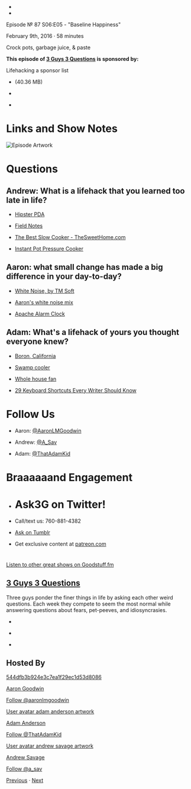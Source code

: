 -

-

Episode № 87 S06:E05 - "Baseline Happiness"

February 9th, 2016 · 58 minutes

Crock pots, garbage juice, & paste

**This episode of [3 Guys 3 Questions](/3g3q) is sponsored by:**

Lifehacking a sponsor list

- [](http://podcasts-1.feedpress.co/13789/3G3Q%20-%20S06E05.mp3)(40.36 MB)

- [](http://twitter.com/intent/tweet?text=3%20Guys%203%20Questions%20%E2%84%96%2087%20on%20@goodstuff_fm%20-%20http://goodstuff.fm/3g3q/87)

- [](http://www.facebook.com/sharer/sharer.php?u=http://goodstuff.fm/3g3q/87)

# Links and Show Notes

![Episode Artwork](http://l.gdwn.co/1emSR.jpg)

# Questions

## Andrew: What is a lifehack that you learned too late in life?

- [Hipster PDA](http://www.43folders.com/2004/09/03/introducing-the-hipster-pda)

- [Field Notes](http://fieldnotesbrand.com/)

- [The Best Slow Cooker - TheSweetHome.com](http://thesweethome.com/reviews/best-slow-cooker/)

- [Instant Pot Pressure Cooker](http://amzn.com/B00FLYWNYQ)

## Aaron: what small change has made a big difference in your day-to-day?

- [White Noise, by TM Soft](http://www.tmsoft.com/white-noise/)

- [Aaron's white noise mix](http://l.gdwn.co/17nlh)

- [Apache Alarm Clock](http://www.urbandictionary.com/define.php?term=Apache+alarm+clock)

## Adam: What's a lifehack of yours you thought everyone knew?

- [Boron, California](https://en.wikipedia.org/wiki/Boron,_California)

- [Swamp cooler](https://en.wikipedia.org/wiki/Evaporative_cooler)

- [Whole house fan](http://energy.gov/energysaver/cooling-whole-house-fan)

- [29 Keyboard Shortcuts Every Writer Should Know](https://www.renegadeword.com/how-to-write/29-keyboard-shortcuts-every-writer-should-know/)

# Follow Us

- Aaron: [@AaronLMGoodwin](http://twitter.com/aaronlmgoodwin)

- Andrew: [@A_Sav](http://twitter.com/a_sav)

- Adam: [@ThatAdamKid](http://twitter.com/thatadamkid)

# Braaaaaand Engagement

- # Ask3G on Twitter!

- Call/text us: 760-881-4382

- [Ask on Tumblr](http://3g3q.co/ask)

- Get exclusive content at [patreon.com](http://www.patreon.com/3g3q)

#

[Listen to other great shows on Goodstuff.fm](http://www.goodstuff.fm)

## [3 Guys 3 Questions](/3g3q)

Three guys ponder the finer things in life by asking each other weird questions. Each week they compete to seem the most normal while answering questions about fears, pet-peeves, and idiosyncrasies.

- [](https://itunes.apple.com/us/podcast/3-guys-3-questions/id914129482)

- [](http://feed.3g3q.co/)

- [](mailto:3guys3questions@gmail.com?cc=sponsorship%40goodstuff.fm&subject=%5BGoodStuff%20FM%5D%20Sponsorship%20Inquiry%20for%203%20Guys%203%20Questions)

## Hosted By

[544dfb3b924e3c7ea1f29ec1d53d8086](/people/aaron-goodwin)[](http://gravatar.com/avatar/544dfb3b924e3c7ea1f29ec1d53d8086.png?s=300&r=pg)

[Aaron Goodwin](/people/aaron-goodwin)

[Follow @aaronlmgoodwin](https://twitter.com/aaronlmgoodwin)

[User avatar adam anderson artwork](/people/adam-anderson)[](https://goodstuffs3.s3.amazonaws.com/uploads/user/avatar/89/user_avatar_adam-anderson_artwork.png)

[Adam Anderson](/people/adam-anderson)

[Follow @ThatAdamKid](https://twitter.com/ThatAdamKid)

[User avatar andrew savage artwork](/people/andrew-savage)[](https://goodstuffs3.s3.amazonaws.com/uploads/user/avatar/95/user_avatar_andrew-savage_artwork.png)

[Andrew Savage](/people/andrew-savage)

[Follow @a_sav](https://twitter.com/a_sav)

[Previous](/3g3q/86) · [Next](/3g3q/88)
